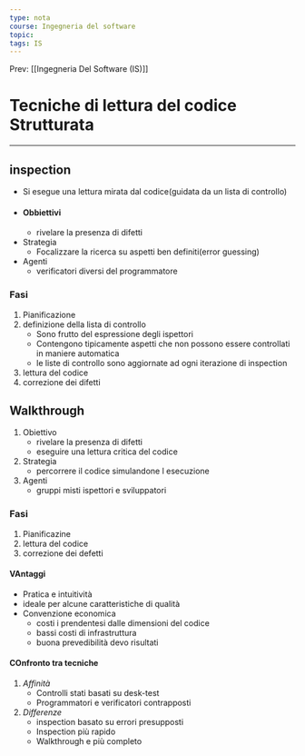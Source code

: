 ```yaml
---
type: nota
course: Ingegneria del software
topic: 
tags: IS
---
```


Prev: [[Ingegneria Del Software (IS)]]

# Tecniche di lettura del codice Strutturata
---
  ## inspection
- Si esegue una lettura mirata dal codice(guidata da un lista di controllo)
- #### Obbiettivi 
	- rivelare la presenza di difetti
- Strategia 
	- Focalizzare la ricerca su aspetti ben definiti(error guessing)
- Agenti
	- verificatori diversi del programmatore 

### Fasi 
1.  Pianificazione 
2. definizione della lista di controllo
	- Sono frutto del espressione degli ispettori 
	- Contengono tipicamente aspetti che non possono essere controllati in maniere automatica 
	- le liste di controllo sono aggiornate ad ogni iterazione di inspection
3. lettura del codice
4. correzione dei difetti


## Walkthrough
1. Obiettivo 
	- rivelare la presenza di difetti 
	- eseguire una lettura critica del codice
2. Strategia
	- percorrere il codice simulandone l esecuzione 
3. Agenti
	- gruppi misti ispettori e sviluppatori 

### Fasi
1. Pianificazine
2. lettura del codice
3. correzione dei defetti

#### VAntaggi 
- Pratica e intuitività 
- ideale per alcune caratteristiche di qualità 
- Convenzione economica
	- costi i prendentesi dalle dimensioni del codice 
	- bassi costi di infrastruttura 
	- buona prevedibilità devo risultati 

#### COnfronto tra tecniche 

1. _Affinità_  
	- Controlli stati basati su desk-test
	- Programmatori e verificatori contrapposti 
1. _Differenze_
	- inspection basato su errori presupposti 
	- Inspection più rapido 
	- Walkthrough e più completo 

